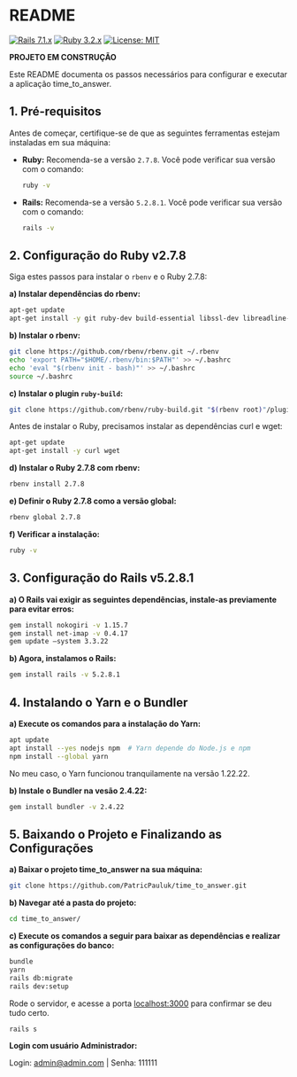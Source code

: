 # README

[![Rails 7.1.x](https://img.shields.io/badge/Rails-5.2.8.1-brightgreen.svg)](https://rubyonrails.org/)
[![Ruby 3.2.x](https://img.shields.io/badge/Ruby-2.7.8-blue.svg)](https://www.ruby-lang.org/)
[![License: MIT](https://img.shields.io/badge/License-MIT-yellow.svg)](https://opensource.org/licenses/MIT)

**PROJETO EM CONSTRUÇÃO**

Este README documenta os passos necessários para configurar e executar a aplicação time_to_answer.

## 1. Pré-requisitos

Antes de começar, certifique-se de que as seguintes ferramentas estejam instaladas em sua máquina:

* **Ruby:** Recomenda-se a versão `2.7.8`. Você pode verificar sua versão com o comando:

  ```bash
  ruby -v

* **Rails:** Recomenda-se a versão `5.2.8.1`. Você pode verificar sua versão com o comando:

  ```bash
  rails -v

## 2. Configuração do Ruby v2.7.8

Siga estes passos para instalar o `rbenv` e o Ruby 2.7.8:

**a) Instalar dependências do rbenv:**

```bash
apt-get update
apt-get install -y git ruby-dev build-essential libssl-dev libreadline-dev zlib1g-dev
```

**b) Instalar o rbenv:**

```bash
git clone https://github.com/rbenv/rbenv.git ~/.rbenv
echo 'export PATH="$HOME/.rbenv/bin:$PATH"' >> ~/.bashrc
echo 'eval "$(rbenv init - bash)"' >> ~/.bashrc
source ~/.bashrc
```

**c) Instalar o plugin `ruby-build`:**

```bash
git clone https://github.com/rbenv/ruby-build.git "$(rbenv root)"/plugins/ruby-build
```

Antes de instalar o Ruby, precisamos instalar as dependências curl e wget:

```bash
apt-get update
apt-get install -y curl wget
```

**d) Instalar o Ruby 2.7.8 com rbenv:**

```bash
rbenv install 2.7.8
```

**e) Definir o Ruby 2.7.8 como a versão global:**

```bash
rbenv global 2.7.8
```

**f) Verificar a instalação:**

```bash
ruby -v
```

## 3. Configuração do Rails v5.2.8.1

**a) O Rails vai exigir as seguintes dependências, instale-as previamente para evitar erros:**

```bash
gem install nokogiri -v 1.15.7
gem install net-imap -v 0.4.17
gem update —system 3.3.22
```

**b) Agora, instalamos o Rails:**

```bash
gem install rails -v 5.2.8.1
```

## 4. Instalando o Yarn e o Bundler

**a) Execute os comandos para a instalação do Yarn:**

```bash
apt update
apt install --yes nodejs npm  # Yarn depende do Node.js e npm
npm install --global yarn
```

No meu caso, o Yarn funcionou tranquilamente na versão 1.22.22.

**b) Instale o Bundler na vesão 2.4.22:**

```bash
gem install bundler -v 2.4.22
```

## 5. Baixando o Projeto e Finalizando as Configurações


**a) Baixar o projeto time_to_answer na sua máquina:**

```bash
git clone https://github.com/PatricPauluk/time_to_answer.git
```

**b) Navegar até a pasta do projeto:**


```bash
cd time_to_answer/
```

**c) Execute os comandos a seguir para baixar as dependências e realizar as configurações do banco:**

```bash
bundle
yarn
rails db:migrate
rails dev:setup
```

Rode o servidor, e acesse a porta [localhost:3000](http://localhost:3000) para confirmar se deu tudo certo.

```bash
rails s
```

**Login com usuário Administrador:**

Login: admin@admin.com | Senha: 111111
